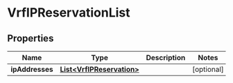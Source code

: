 

# VrfIPReservationList


## Properties

| Name | Type | Description | Notes |
|------------ | ------------- | ------------- | -------------|
|**ipAddresses** | [**List&lt;VrfIPReservation&gt;**](VrfIPReservation.md) |  |  [optional] |




